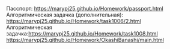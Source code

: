 Пасспорт: https://marypj25.github.io/Homework/passport.html <br>
Алгоритмическая задачка (дополнительная): https://marypj25.github.io/Homework/task1006/2.html <br>
Алгоритмическая задачка:https://marypj25.github.io/Homework/task1008.html
https://marypj25.github.io/Homework/OkashiBanashi/main.html
